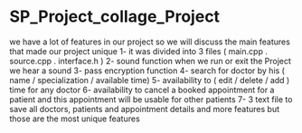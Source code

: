 # SP_Project_collage_Project 
we have a lot of features in our project so we will discuss the main features that made our project unique 
1- it was divided into 3 files 
(  main.cpp  .  source.cpp  .   interface.h  )
2- sound function 
when we run or exit the Project we hear a sound
3- pass encryption function
4- search for doctor by his ( name / specialization / available time)
5- availability to ( edit / delete / add ) time for any doctor 
6- availability to cancel a booked appointment for a patient and this appointment will be usable for other patients
7- 3 text file to save all doctors, patients and appointment details 
and more features but those are the most unique features
